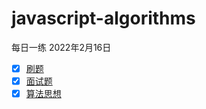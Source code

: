 # javascript-algorithms
每日一练	2022年2月16日

- [x] [刷题](https://github.com/La2yTibers/javascript-algorithms/issues)
- [x] [面试题](https://github.com/La2yTibers/javascript-algorithms/tree/main/%E5%B8%B8%E8%A7%81%E9%A2%98%E7%9B%AE)
- [x] [算法思想](https://github.com/La2yTibers/javascript-algorithms/tree/main/%E7%AE%97%E6%B3%95%E6%80%9D%E6%83%B3)
